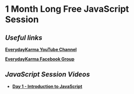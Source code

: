 # 1 Month Long Free JavaScript Session

## _Useful links_

[**EverydayKarma YouTube Channel**](https://www.youtube.com/@EverydayKarma)

[**EverydayKarma Facebook Group**](https://www.facebook.com/groups/everydaykarma)

## _JavaScript Session Videos_

- [**Day 1 - Introduction to JavaScript**](https://www.youtube.com/live/H8pzyA0poHs?si=vozIv440VSv8FaDL)
